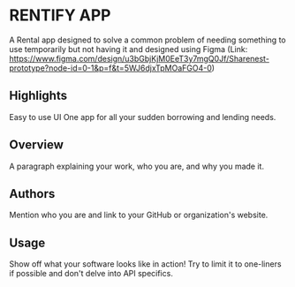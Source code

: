 # RENTIFY APP

A Rental app designed to solve a common problem of needing something to use temporarily but not having it and designed using Figma 
(Link: https://www.figma.com/design/u3bGbjKjM0EeT3y7mgQ0Jf/Sharenest-prototype?node-id=0-1&p=f&t=5WJ6djxTpMOaFGO4-0)

## Highlights
Easy to use UI
One app for all your sudden borrowing and lending needs.

## Overview
A paragraph explaining your work, who you are, and why you made it.

## Authors
Mention who you are and link to your GitHub or organization's website.

## Usage
Show off what your software looks like in action! Try to limit it to one-liners if possible and don't delve into API specifics.
